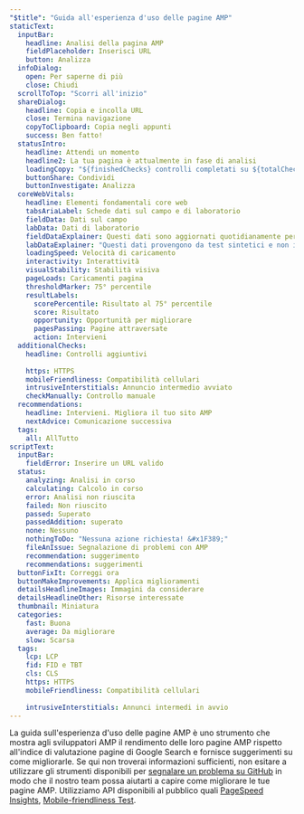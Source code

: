 ```yaml
---
"$title": "Guida all'esperienza d'uso delle pagine AMP"
staticText:
  inputBar:
    headline: Analisi della pagina AMP
    fieldPlaceholder: Inserisci URL
    button: Analizza
  infoDialog:
    open: Per saperne di più
    close: Chiudi
  scrollToTop: "Scorri all'inizio"
  shareDialog:
    headline: Copia e incolla URL
    close: Termina navigazione
    copyToClipboard: Copia negli appunti
    success: Ben fatto!
  statusIntro:
    headline: Attendi un momento
    headline2: La tua pagina è attualmente in fase di analisi
    loadingCopy: "${finishedChecks} controlli completati su ${totalChecks} controlli"
    buttonShare: Condividi
    buttonInvestigate: Analizza
  coreWebVitals:
    headline: Elementi fondamentali core web
    tabsAriaLabel: Schede dati sul campo e di laboratorio
    fieldData: Dati sul campo
    labData: Dati di laboratorio
    fieldDataExplainer: Questi dati sono aggiornati quotidianamente per il periodo di 28 giorni in corso.
    labDataExplainer: "Questi dati provengono da test sintetici e non influiscono sull'esperienza della pagina."
    loadingSpeed: Velocità di caricamento
    interactivity: Interattività
    visualStability: Stabilità visiva
    pageLoads: Caricamenti pagina
    thresholdMarker: 75° percentile
    resultLabels:
      scorePercentile: Risultato al 75° percentile
      score: Risultato
      opportunity: Opportunità per migliorare
      pagesPassing: Pagine attraversate
      action: Intervieni
  additionalChecks:
    headline: Controlli aggiuntivi
    
    https: HTTPS
    mobileFriendliness: Compatibilità cellulari
    intrusiveInterstitials: Annuncio intermedio avviato
    checkManually: Controllo manuale
  recommendations:
    headline: Intervieni. Migliora il tuo sito AMP
    nextAdvice: Comunicazione successiva
  tags:
    all: AllTutto
scriptText:
  inputBar:
    fieldError: Inserire un URL valido
  status:
    analyzing: Analisi in corso
    calculating: Calcolo in corso
    error: Analisi non riuscita
    failed: Non riuscito
    passed: Superato
    passedAddition: superato
    none: Nessuno
    nothingToDo: "Nessuna azione richiesta! &#x1F389;"
    fileAnIssue: Segnalazione di problemi con AMP
    recommendation: suggerimento
    recommendations: suggerimenti
  buttonFixIt: Correggi ora
  buttonMakeImprovements: Applica miglioramenti
  detailsHeadlineImages: Immagini da considerare
  detailsHeadlineOther: Risorse interessate
  thumbnail: Miniatura
  categories:
    fast: Buona
    average: Da migliorare
    slow: Scarsa
  tags:
    lcp: LCP
    fid: FID e TBT
    cls: CLS
    https: HTTPS
    mobileFriendliness: Compatibilità cellulari
    
    intrusiveInterstitials: Annunci intermedi in avvio
---
```


La guida sull'esperienza d'uso delle pagine AMP è uno strumento che mostra agli sviluppatori AMP il rendimento delle loro pagine AMP rispetto all'indice di valutazione pagine di Google Search e fornisce suggerimenti su come migliorarle. Se qui non troverai informazioni sufficienti, non esitare a utilizzare gli strumenti disponibili per [segnalare un problema su GitHub](https://github.com/ampproject/amphtml/issues/new?assignees=&labels=Type:+Page+experience&template=page-experience.md&title=Page+experience+issue) in modo che il nostro team possa aiutarti a capire come migliorare le tue pagine AMP. Utilizziamo API disponibili al pubblico quali [PageSpeed Insights](https://developers.google.com/speed/pagespeed/insights/?hl=it), [Mobile-friendliness Test](https://search.google.com/test/mobile-friendly?hl=it).
